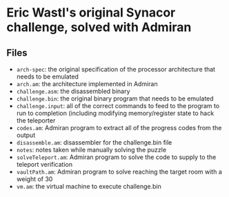 # Eric Wastl's original Synacor challenge, solved with Admiran

## Files

* `arch-spec`: the original specification of the processor architecture that needs to be emulated
* `arch.am`: the architecture implemented in Admiran
* `challenge.asm`: the disassembled binary
* `challenge.bin`: the original binary program that needs to be emulated
* `challenge.input`: all of the correct commands to feed to the program to run to completion (including modifying memory/register state to hack the teleporter
* `codes.am`: Admiran program to extract all of the progress codes from the output
* `disassemble.am`: disassembler for the challenge.bin file
* `notes`: notes taken while manually solving the puzzle
* `solveTeleport.am`: Admiran program to solve the code to supply to the teleport verification
* `vaultPath.am`: Admiran program to solve reaching the target room with a weight of 30
* `vm.am`: the virtual machine to execute challenge.bin

